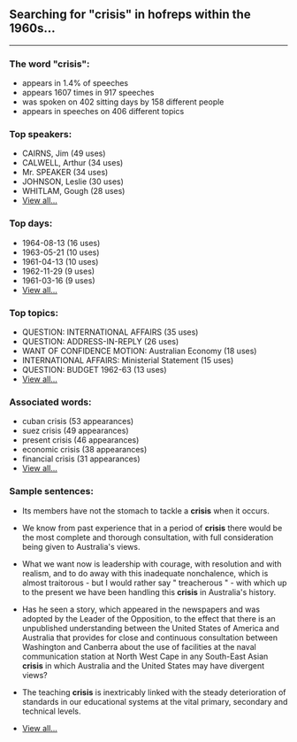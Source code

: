 
## Searching for "crisis" in hofreps within the 1960s...

----

### The word "crisis":

* appears in 1.4% of speeches
* appears 1607 times in 917 speeches
* was spoken on 402 sitting days by 158 different people
* appears in speeches on 406 different topics

### Top speakers:

* CAIRNS, Jim (49 uses)
* CALWELL, Arthur (34 uses)
* Mr. SPEAKER (34 uses)
* JOHNSON, Leslie (30 uses)
* WHITLAM, Gough (28 uses)
* [View all...](speakers.md)


### Top days:

* 1964-08-13 (16 uses)
* 1963-05-21 (10 uses)
* 1961-04-13 (10 uses)
* 1962-11-29 (9 uses)
* 1961-03-16 (9 uses)
* [View all...](days.md)


### Top topics:

* QUESTION: INTERNATIONAL AFFAIRS (35 uses)
* QUESTION: ADDRESS-IN-REPLY (26 uses)
* WANT OF CONFIDENCE MOTION: Australian Economy (18 uses)
* INTERNATIONAL AFFAIRS: Ministerial Statement (15 uses)
* QUESTION: BUDGET 1962-63 (13 uses)
* [View all...](topics.md)


### Associated words:

* cuban crisis (53 appearances)
* suez crisis (49 appearances)
* present crisis (46 appearances)
* economic crisis (38 appearances)
* financial crisis (31 appearances)
* [View all...](collocations.md)


### Sample sentences:

* Its members have not the stomach to tackle a **crisis** when it occurs.

* We know from past experience that in a period of **crisis** there would be the most complete and thorough consultation, with full consideration being given to Australia's views.

* What we want now is leadership with courage, with resolution and with realism, and to do away with this inadequate nonchalence, which is almost traitorous - but I would rather say " treacherous " - with which up to the present we have been handling this **crisis** in Australia's history.

* Has he seen a story, which appeared in the newspapers and was adopted by the Leader of the Opposition, to the effect that there is an unpublished understanding between the United States of America and Australia that provides for close and continuous consultation between Washington and Canberra about the use of facilities at the naval communication station at North West Cape in any South-East Asian **crisis** in which Australia and the United States may have divergent views?

* The teaching **crisis** is inextricably linked with the steady deterioration of standards in our educational systems at the vital primary, secondary and technical levels.

* [View all...](contexts.md)
